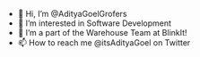 - 👋 Hi, I’m @AdityaGoelGrofers
- 👀 I’m interested in Software Development
- 🌱 I’m a part of the Warehouse Team at BlinkIt!
- 📫 How to reach me @itsAdityaGoel on Twitter

<!---
AdityaGoelGrofers/AdityaGoelGrofers is a ✨ special ✨ repository because its `README.md` (this file) appears on your GitHub profile.
You can click the Preview link to take a look at your changes.
--->
